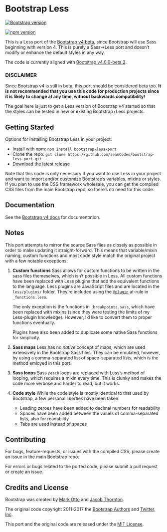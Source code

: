 # Bootstrap Less

[![Bootstrap version](https://img.shields.io/badge/Bootstrap-v4.0.0--beta.2-563d7c.svg?colorA=563d7c&colorB=555555)](https://github.com/twbs/bootstrap/tree/v4.0.0-beta.2)

[![npm version](https://img.shields.io/npm/v/bootstrap-less-port.svg)]()

This is a Less port of the [Bootstrap v4 beta](http://getbootstrap.com), since Bootstrap will use Sass beginning with version 4. This is purely a Sass→Less port and doesn’t modify or enhance the default styles in any way.

The code is currently aligned with [Bootstrap v4.0.0-beta.2](https://github.com/twbs/bootstrap/tree/v4.0.0-beta.2).


### DISCLAIMER

Since Bootstrap v4 is still in beta, this port should be considered beta too. **It is not recommended that you use this code for production projects since it is likely to change at any time, without backwards compatibility!**

The goal here is just to get a Less version of Bootstrap v4 started so that the styles can be tested in new or existing Bootstrap+Less projects.



## Getting Started

Options for installing Bootstrap Less in your project:

- Install with [npm](https://www.npmjs.com/): `npm install bootstrap-less-port`
- Clone the repo: `git clone https://github.com/seanCodes/bootstrap-less-port.git`
- [Download the latest release](https://github.com/seanCodes/bootstrap-less-port/archive/master.zip)

Note that this code is only necessary if you want to use Less in your project and want to import and/or customize Bootstrap’s variables, mixins or styles. If you plan to use the CSS framework wholesale, you can get the compiled CSS files from the main Bootstrap repo, so there’s no need for this code.



## Documentation

See the [Bootstrap v4 docs](http://getbootstrap.com/docs/4.0/getting-started/introduction/) for documentation.



## Notes

This port attempts to mirror the source Sass files as closely as possible in order to make updating it straight-forward. This means that variable/mixin naming, custom functions and most code style match the original project with a few notable exceptions:

1. **Custom functions** Sass allows for custom functions to be written in the sass files themeselves, which isn’t possible in Less. All custom functions have been replaced with Less plugins that add the equivalent functions to the language. Less plugins are JavaScript files and are located in the `less/plugins/` folder. They’re included using the [`@plugin`](http://lesscss.org/3.x/features/#plugin-atrules-feature) at-rule in `_functions.less`.

   The only exception is the functions in `_breakpoints.sass`, which have been replaced with mixins (since they were testing the limits of my Less-plugin knowledge). However, I’d like to convert them to proper functions eventually.

   Plugins have also been added to duplicate some native Sass functions for simplicity.
2. **Sass maps** Less has no _native_ concept of maps, which are used extensively in the Bootstrap Sass files. They can be emulated, however, by using a comma-separated list of space-separated lists, which is the method emloyed in this port.
3. **Sass loops** Sass `@each` loops are replaced with Less’s method of looping, which requires a mixin every time. This is clunky and makes the code more verbose and harder to read, but it works.
4. **Code style** While the code style is mostly identical to that used by Bootstrap, a few personal liberties have been taken:
   - Leading zeroes have been added to decimal numbers for readability
   - Spaces have been added between the values of comma-separated lists, also for readability
   - Tabs are used instead of spaces



## Contributing

For bugs, feature-requests, or issues with the compiled CSS, please create an issue in the main Bootstrap repo.

For errors or bugs related to the ported code, please submit a pull request or create an issue.



## Credits and License

Bootstrap was created by [Mark Otto](https://github.com/mdo) and [Jacob Thornton](https://github.com/fat).

The original code copyright 2011-2017 the [Bootstrap Authors](https://github.com/twbs/bootstrap/graphs/contributors) and [Twitter, Inc](https://twitter.com).

This port and the original code are released under the [MIT License](https://github.com/twbs/bootstrap/blob/master/LICENSE).
